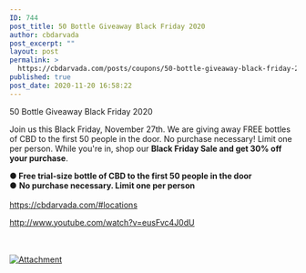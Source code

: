 ```yaml
---
ID: 744
post_title: 50 Bottle Giveaway Black Friday 2020
author: cbdarvada
post_excerpt: ""
layout: post
permalink: >
  https://cbdarvada.com/posts/coupons/50-bottle-giveaway-black-friday-2020/
published: true
post_date: 2020-11-20 16:58:22
---
```

<html><head></head><body>
<p>50 Bottle Giveaway Black Friday 2020</p>
<p>Join us this Black Friday, November 27th. We are giving away FREE bottles of CBD to the first 50 people in the door. No purchase necessary! Limit one per person. While you're in, shop our <strong>Black Friday Sale and get 30% off your purchase</strong>.</p>
<p>●<strong> Free trial-size bottle of CBD to the first 50 people in the door<br /></strong>● <strong>No purchase necessary. Limit one per person<br /><br /></strong><a href="https://cbdarvada.com/#locations">https://cbdarvada.com/#locations</a></p>
<p><a href="http://www.youtube.com/watch?v=eusFvc4J0dU">http://www.youtube.com/watch?v=eusFvc4J0dU</a><span> </span></p>
</body>
</html><br/><br/><a href="https://i.ytimg.com/vi/eusFvc4J0dU/maxresdefault.jpg"  title="Attachment" ><img src="https://i.ytimg.com/vi/eusFvc4J0dU/maxresdefault.jpg" alt="Attachment" title="Attachment" /></a>